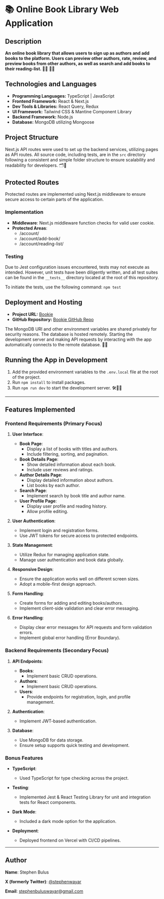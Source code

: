 # 📚 Online Book Library Web Application

## Description

**An online book library that allows users to sign up as authors and add books to the platform. Users can preview other authors, rate, review, and preview books from other authors, as well as search and add books to their reading-list. 📖✨** 📖✨

## Technologies and Languages

- **Programming Languages:** TypeScript | JavaScript
- **Frontend Framework:** React & Next.js
- **Dev Tools & Libraries:** React Query, Redux
- **UI Framework:** Tailwind CSS & Mantine Component Library
- **Backend Framework:** Node.js 
- **Database:** MongoDB utilizing Mongoose

## Project Structure

Next.js API routes were used to set up the backend services, utilizing pages as API routes. All source code, including tests, are in the `src` directory following a consistent and simple folder structure to ensure scalability and readability for developers. 🗂️📂

## Protected Routes

Protected routes are implemented using Next.js middleware to ensure secure access to certain parts of the application.

### Implementation

- **Middleware**: Next.js middleware function checks for valid user cookie.
- **Protected Areas**:
  - /account/
  - /account/add-book/
  - /account/reading-list/

### Testing

Due to Jest configuration issues encountered, tests may not execute as intended. However, unit tests have been diligently written, and all test suites can be found in the `__tests__` directory located at the root of this repository.

To initiate the tests, use the following command: `npm test`

## Deployment and Hosting

- **Project URL:** [Bookie](https://bookie-psi.vercel.app/)
- **GitHub Repository:** [Bookie GitHub Repo](https://github.com/stephenwayar/bookie.git)

The MongoDB URI and other environment variables are shared privately for security reasons. The database is hosted remotely. Starting the development server and making API requests by interacting with the app automatically connects to the remote database. 🚀🌐

## Running the App in Development

1. Add the provided environment variables to the `.env.local` file at the root of the project.
2. Run `npm install` to install packages.
3. Run `npm run dev` to start the development server. 🛠️👨‍💻

---

## Features Implemented

### Frontend Requirements (Primary Focus)

1. **User Interface**:
    - **Book Page**:
        - Display a list of books with titles and authors.
        - Include filtering, sorting, and pagination.
    - **Book Details Page**:
        - Show detailed information about each book.
        - Include user reviews and ratings.
    - **Author Details Page**:
        - Display detailed information about authors.
        - List books by each author.
    - **Search Page**:
        - Implement search by book title and author name.
    - **User Profile Page**:
        - Display user profile and reading history.
        - Allow profile editing.

2. **User Authentication**:
    - Implement login and registration forms.
    - Use JWT tokens for secure access to protected endpoints.

3. **State Management**:
    - Utilize Redux for managing application state.
    - Manage user authentication and book data globally.

4. **Responsive Design**:
    - Ensure the application works well on different screen sizes.
    - Adopt a mobile-first design approach.

5. **Form Handling**:
    - Create forms for adding and editing books/authors.
    - Implement client-side validation and clear error messaging.

6. **Error Handling**:
    - Display clear error messages for API requests and form validation errors.
    - Implement global error handling (Error Boundary).

### Backend Requirements (Secondary Focus)

1. **API Endpoints**:
    - **Books**:
        - Implement basic CRUD operations.
    - **Authors**:
        - Implement basic CRUD operations.
    - **Users**:
        - Provide endpoints for registration, login, and profile management.

2. **Authentication**:
    - Implement JWT-based authentication.

3. **Database**:
    - Use MongoDB for data storage.
    - Ensure setup supports quick testing and development.

### Bonus Features

- **TypeScript**:
    - Used TypeScript for type checking across the project.
    
- **Testing**:
    - Implemented Jest & React Testing Library for unit and integration tests for React components.

- **Dark Mode**:
    - Included a dark mode option for the application.

- **Deployment**:
    - Deployed frontend on Vercel with CI/CD pipelines.

---

## Author

**Name**: Stephen Bulus

**X (formerly Twitter)**: [@stephenwayar](https://x.com/stephenwayar)

**Email**: [stephenbuluswayar@gmail.com](mailto:stephenbuluswayar@gmail.com)